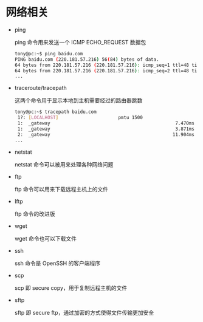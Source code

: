 # 网络相关

- ping

    ping 命令用来发送一个 ICMP ECHO_REQUEST 数据包

    ```bash
    tony@pc:~$ ping baidu.com
    PING baidu.com (220.181.57.216) 56(84) bytes of data.
    64 bytes from 220.181.57.216 (220.181.57.216): icmp_seq=1 ttl=48 time=85.6 ms
    64 bytes from 220.181.57.216 (220.181.57.216): icmp_seq=2 ttl=48 time=120 ms
    ...
    ```

- traceroute/tracepath

    这两个命令用于显示本地到主机需要经过的路由器跳数

    ```bash
    tony@pc:~$ tracepath baidu.com
     1?: [LOCALHOST]                      pmtu 1500
     1:  _gateway                                              7.470ms 
     1:  _gateway                                              3.871ms 
     2:  _gateway                                             11.904ms pmtu 1400
    ...
    ```

- netstat

    netstat 命令可以被用来处理各种网络问题

- ftp

    ftp 命令可以用来下载远程主机上的文件

- lftp

    ftp 命令的改进版

- wget

    wget 命令也可以下载文件

- ssh

    ssh 命令是 OpenSSH 的客户端程序

- scp

    scp 即 secure copy，用于复制远程主机的文件

- sftp

    sftp 即 secure ftp，通过加密的方式使得文件传输更加安全
